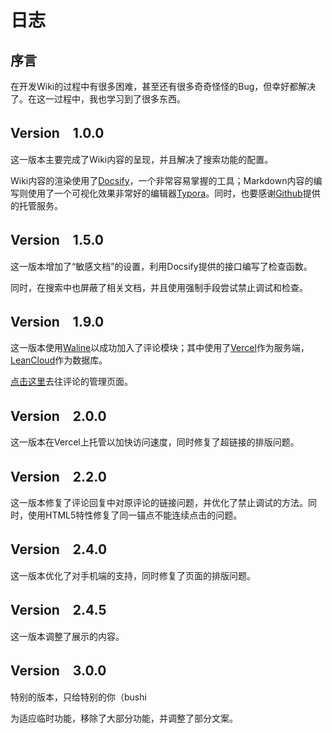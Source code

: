 <script>
    locker("logs");
</script>

# 日志

## 序言

在开发Wiki的过程中有很多困难，甚至还有很多奇奇怪怪的Bug，但幸好都解决了。在这一过程中，我也学习到了很多东西。

## Version　1.0.0

这一版本主要完成了Wiki内容的呈现，并且解决了搜索功能的配置。

Wiki内容的渲染使用了<a href="https://docsify.js.org/#/zh-cn/" target="_blank">Docsify</a>，一个非常容易掌握的工具；Markdown内容的编写则使用了一个可视化效果非常好的编辑器<a href="https://www.typora.io/" target="_blank">Typora</a>。同时，也要感谢<a href="https://github.com/" target="_blank">Github</a>提供的托管服务。

## Version　1.5.0

这一版本增加了“敏感文档”的设置，利用Docsify提供的接口编写了检查函数。

同时，在搜索中也屏蔽了相关文档，并且使用强制手段尝试禁止调试和检查。

## Version　1.9.0

这一版本使用<a href="https://waline.js.org/" target="_blank">Waline</a>以成功加入了评论模块；其中使用了<a href="https://vercel.com" target="_blank">Vercel</a>作为服务端，<a href="https://console.leancloud.app" target="_blank">LeanCloud</a>作为数据库。

<a href="https://blog-api-6udhia4a7-kevinyuhere.vercel.app/ui/login?redirect=/ui" target="_blank">点击这里</a>去往评论的管理页面。

## Version　2.0.0

这一版本在Vercel上托管以加快访问速度，同时修复了超链接的排版问题。

## Version　2.2.0

这一版本修复了评论回复中对原评论的链接问题，并优化了禁止调试的方法。同时，使用HTML5特性修复了同一锚点不能连续点击的问题。

## Version　2.4.0

这一版本优化了对手机端的支持，同时修复了页面的排版问题。

## Version　2.4.5

这一版本调整了展示的内容。

## Version　3.0.0

特别的版本，只给特别的你（bushi

为适应临时功能，移除了大部分功能，并调整了部分文案。
